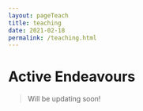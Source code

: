 ```yaml
---
layout: pageTeach
title: teaching
date: 2021-02-18
permalink: /teaching.html
---
```


# Active Endeavours

>Will be updating soon!
